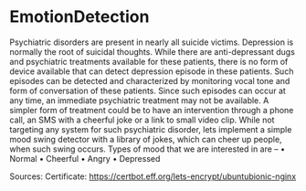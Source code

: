 # EmotionDetection
Psychiatric disorders are present in nearly all suicide victims. Depression is normally the root of suicidal thoughts. While there are anti-depressant dugs and psychiatric treatments available for these patients, there is no form of device available that can detect depression episode in these patients. Such episodes can be detected and characterized by monitoring vocal tone and form of conversation of these patients. Since such episodes can occur at any time, an immediate psychiatric treatment may not be available. A simpler form of treatment could be to have an intervention through a phone call, an SMS with a cheerful joke or a link to small video clip. While not targeting any system for such psychiatric disorder, lets implement a simple mood swing detector with a library of jokes, which can cheer up people, when such swing occurs. Types of mood that we are interested in are – • Normal • Cheerful • Angry • Depressed

Sources:
Certificate: https://certbot.eff.org/lets-encrypt/ubuntubionic-nginx
